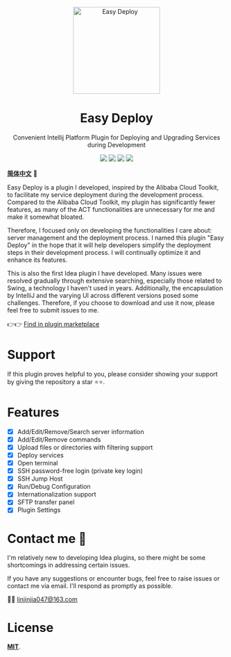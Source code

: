 <p align="center"><img src="https://www.lin2j.tech/blog-image/easy-deploy/small-logo.svg" alt="Easy Deploy" width="200" height="200"></p>

<h1 align="center">Easy Deploy</h1>

<p align="center">Convenient Intellij Platform Plugin for Deploying and Upgrading Services during Development</p>

<div align="center">
    <a href="#"><img src="https://badge.fury.io/gh/lin2j%2Feasy-deploy.svg"></a>
    <a href="#"><img src = "https://img.shields.io/github/license/lin2j/easy-deploy" ></a>
    <a href="https://www.lin2j.tech"><img src="https://img.shields.io/badge/author-lin2j-brightgreen"></a>
    <a href="#"><img src="https://img.shields.io/badge/idea-193.5662%2B-yellow"></a>
</div>

[**简体中文**](README_zh_CN.md) 🐼

Easy Deploy is a plugin I developed, inspired by the Alibaba Cloud Toolkit, to facilitate my service deployment during 
the development process. Compared to the Alibaba Cloud Toolkit, my plugin has significantly fewer features, as many of 
the ACT functionalities are unnecessary for me and make it somewhat bloated.

Therefore, I focused only on developing the functionalities I care about: server management and the deployment process. 
I named this plugin "Easy Deploy" in the hope that it will help developers simplify the deployment steps in their 
development process. I will continually optimize it and enhance its features.

This is also the first Idea plugin I have developed. Many issues were resolved gradually through extensive searching, 
especially those related to Swing, a technology I haven't used in years. Additionally, the encapsulation by IntelliJ 
and the varying UI across different versions posed some challenges. Therefore, if you choose to download and use it now,
please feel free to submit issues to me.

👉👉 [Find in plugin marketplace](https://plugins.jetbrains.com/plugin/19432-easy-deploy)

# Support

If this plugin proves helpful to you, please consider showing your support by giving the repository a star ⭐️⭐️.

# Features

- [x] Add/Edit/Remove/Search server information
- [x] Add/Edit/Remove commands
- [x] Upload files or directories with filtering support
- [x] Deploy services
- [x] Open terminal
- [x] SSH password-free login (private key login)
- [x] SSH Jump Host
- [x] Run/Debug Configuration
- [x] Internationalization support
- [x] SFTP transfer panel
- [x] Plugin Settings
 
# Contact me 🐾

I'm relatively new to developing Idea plugins, so there might be some shortcomings in addressing certain issues.

If you have any suggestions or encounter bugs, feel free to raise issues or contact me via email. I'll respond as 
promptly as possible.

📮📮 linjinjia047@163.com

# License

[**MIT**](LICENSE).
